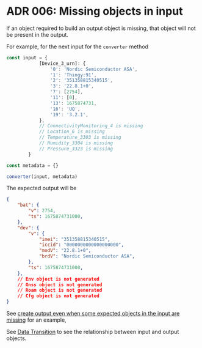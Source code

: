 # ADR 006: Missing objects in input

If an object required to build an output object is missing, that object will not
be present in the output.

For example, for the next input for the `converter` method

```TypeScript
const input = {
			[Device_3_urn]: {
				'0': 'Nordic Semiconductor ASA',
				'1': 'Thingy:91',
				'2': '351358815340515',
				'3': '22.8.1+0',
				'7': [2754],
				'11': [0],
				'13': 1675874731,
				'16': 'UQ',
				'19': '3.2.1',
			},
            // ConnectivityMonitoring_4 is missing
            // Location_6 is missing
            // Temperature_3303 is missing
            // Humidity_3304 is missing
            // Pressure_3323 is missing
		}

const metadata = {}

converter(input, metadata)
```

The expected output will be

```JSON
{
    "bat": {
        "v": 2754,
        "ts": 1675874731000,
    },
    "dev": {
        "v": {
            "imei": "351358815340515",
            "iccid": "0000000000000000000",
            "modV": "22.8.1+0",
            "brdV": "Nordic Semiconductor ASA",
        },
        "ts": 1675874731000,
    },
    // Env object is not generated
    // Gnss object is not generated
    // Roam object is not generated
    // Cfg object is not generated
}
```

See
[create output even when some expected objects in the input are missing](./src/converter.spec.ts)
for an example,

See [Data Transition](#data-transition) to see the relationship between input
and output objects.
